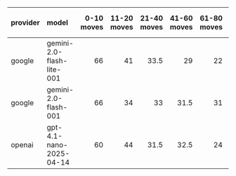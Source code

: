 | provider   | model                     |   0-10 moves |   11-20 moves |   21-40 moves |   41-60 moves |   61-80 moves |   81-100 moves |
|:-----------|:--------------------------|-------------:|--------------:|--------------:|--------------:|--------------:|---------------:|
| google     | gemini-2.0-flash-lite-001 |           66 |            41 |          33.5 |          29   |            22 |           24   |
| google     | gemini-2.0-flash-001      |           66 |            34 |          33   |          31.5 |            31 |           26.5 |
| openai     | gpt-4.1-nano-2025-04-14   |           60 |            44 |          31.5 |          32.5 |            24 |           28.5 |